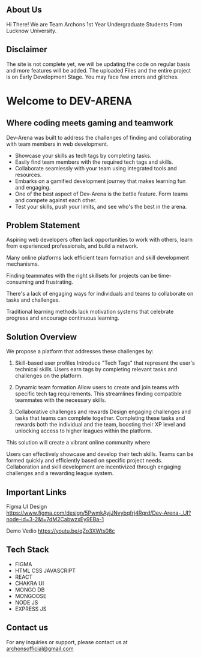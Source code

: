 ## About Us
Hi There! We are Team Archons 1st Year Undergraduate Students From Lucknow University.

## Disclaimer

The site is not complete yet, we will be updating the code on regular basis and more features will be added.
The uploaded Files and the entire project is on Early Development Stage. You may face few errors and glitches.


# Welcome to DEV-ARENA
 ## Where coding meets gaming and teamwork

Dev-Arena was built to address the challenges of finding and collaborating with team members in web development.

- Showcase your skills as tech tags by completing tasks.
- Easily find team members with the required tech tags and skills. 
- Collaborate seamlessly with your team using integrated tools and resources.
- Embarks on a gamified development journey that makes learning fun and engaging.
- One of the best aspect of Dev-Arena is the battle feature. Form teams and compete against each other.
- Test your skills, push your limits, and see who's the best in the arena.


## Problem Statement 

Aspiring web developers often lack opportunities to work with others, learn from experienced professionals, and build a network.

Many online platforms lack efficient team formation and skill development mechanisms.

Finding teammates with the right skillsets for projects can be time-consuming and frustrating. 

There's a lack of engaging ways for individuals and teams to collaborate on tasks and challenges.

Traditional learning methods lack motivation systems that celebrate progress and encourage continuous learning.


## Solution Overview

We propose a platform that addresses these challenges by:

1. Skill-based user profiles 
 Introduce "Tech Tags" that represent the user's technical skills. Users earn tags by completing relevant tasks and challenges on the platform.
    
2. Dynamic team formation
 Allow users to create and join teams with specific tech tag requirements. This streamlines finding compatible teammates with the necessary skills.

3. Collaborative challenges and rewards
 Design engaging challenges and tasks that teams can complete together. Completing these tasks and rewards both the individual and the team, boosting their XP level and unlocking access to higher leagues within the platform.

This solution will create a vibrant online community where

Users can effectively showcase and develop their tech skills.
Teams can be formed quickly and efficiently based on specific project needs.
Collaboration and skill development are incentivized through engaging challenges and a rewarding league system.


## Important Links 

Figma UI Design
https://www.figma.com/design/5PwmkAyjJNvybqfrj4Rqrd/Dev-Arena-_UI?node-id=3-2&t=7dM2CabwzxEy9EBa-1

Demo Vedio
https://youtu.be/qZo3XWts08c


## Tech Stack 

- FIGMA
- HTML CSS JAVASCRIPT
- REACT
- CHAKRA UI
- MONGO DB
- MONGOOSE
- NODE JS
- EXPRESS JS


## Contact us 
For any inquiries or support, please contact us at archonsofficial@gmail.com
